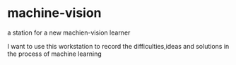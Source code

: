 # machine-vision
a station for a new machien-vision learner





I want to use this workstation to record the difficulties,ideas and solutions in the process of machine learning
